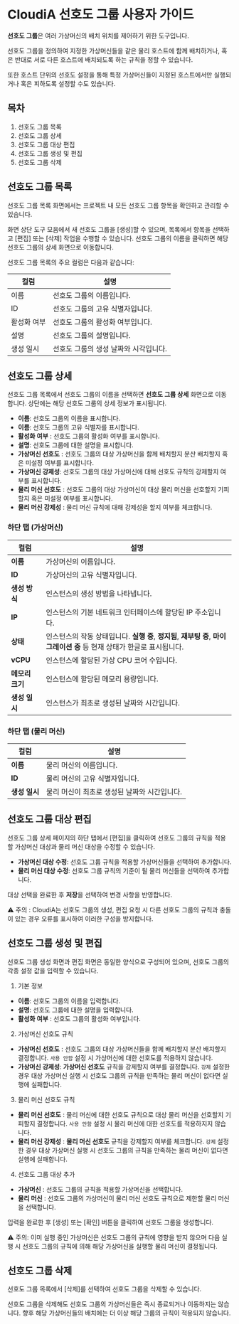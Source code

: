 # CloudiA 선호도 그룹 사용자 가이드

**선호도 그룹**은 여러 가상머신의 배치 위치를 제어하기 위한 도구입니다.

선호도 그룹을 정의하여 지정한 가상머신들을 같은 물리 호스트에 함께 배치하거나, 혹은 반대로 서로 다른 호스트에 배치되도록 하는 규칙을 정할 수 있습니다.

또한 호스트 단위의 선호도 설정을 통해 특정 가상머신들이 지정된 호스트에서만 실행되거나 혹은 피하도록 설정할 수도 있습니다.

## 목차

1. 선호도 그룹 목록
2. 선호도 그룹 상세
5. 선호도 그룹 대상 편집
3. 선호도 그룹 생성 및 편집
6. 선호도 그룹 삭제

## 선호도 그룹 목록

선호도 그룹 목록 화면에서는 프로젝트 내 모든 선호도 그룹 항목을 확인하고 관리할 수 있습니다.

화면 상단 도구 모음에서 새 선호도 그룹을 [생성]할 수 있으며, 목록에서 항목을 선택하고 [편집] 또는 [삭제] 작업을 수행할 수 있습니다. 선호도 그룹의 이름을 클릭하면 해당 선호도 그룹의 상세 화면으로 이동합니다.

선호도 그룹 목록의 주요 컬럼은 다음과 같습니다:

| **컬럼** | **설명** |
| --- | --- |
| 이름 | 선호도 그룹의 이름입니다. |
| ID | 선호도 그룹의 고유 식별자입니다. |
| 활성화 여부 | 선호도 그룹의 활성화 여부입니다. |
| 설명 | 선호도 그룹의 설명입니다. |
| 생성 일시 | 선호도 그룹의 생성 날짜와 시각입니다. |

## 선호도 그룹 상세

선호도 그룹 목록에서 선호도 그룹의 이름을 선택하면 **선호도 그룹 상세** 화면으로 이동합니다. 상단에는 해당 선호도 그룹의 상세 정보가 표시됩니다.

- **이름**: 선호도 그룹의 이름을 표시합니다.
- **이름**: 선호도 그룹의 고유 식별자를 표시합니다.
- **활성화 여부** : 선호도 그룹의 활성화 여부를 표시합니다.
- **설명**: 선호도 그룹에 대한 설명을 표시합니다.
- **가상머신 선호도** : 선호도 그룹의 대상 가상머신을 함께 배치할지 분산 배치할지 혹은 미설정 여부를 표시합니다.
- **가상머신 강제성**: 선호도 그룹의 대상 가상머신에 대해 선호도 규칙의 강제할지 여부를 표시합니다.
- **물리 머신 선호도** : 선호도 그룹의 대상 가상머신이 대상 물리 머신을 선호할지 기피할지 혹은 미설정 여부를 표시합니다.
- **물리 머신 강제성** : 물리 머신 규칙에 대해 강제성을 할지 여부를 체크합니다.

### 하단 탭 (가상머신)

| **컬럼** | **설명** |
| --- | --- |
| **이름** | 가상머신의 이름입니다. |
| **ID** | 가상머신의 고유 식별자입니다. |
| **생성 방식** | 인스턴스의 생성 방법을 나타냅니다.  |
| **IP** | 인스턴스의 기본 네트워크 인터페이스에 할당된 IP 주소입니다. |
| **상태** | 인스턴스의 작동 상태입니다. **실행 중**, **정지됨**, **재부팅 중**, **마이그레이션 중** 등 현재 상태가 한글로 표시됩니다.
| **vCPU** | 인스턴스에 할당된 가상 CPU 코어 수입니다. |
| **메모리 크기** | 인스턴스에 할당된 메모리 용량입니다. |
| **생성 일시** | 인스턴스가 최초로 생성된 날짜와 시간입니다. |

### 하단 탭 (물리 머신)

| **컬럼** | **설명** |
| --- | --- |
| **이름** | 물리 머신의 이름입니다. |
| **ID** | 물리 머신의 고유 식별자입니다. |
| **생성 일시** | 물리 머신이 최초로 생성된 날짜와 시간입니다. |

## 선호도 그룹 대상 편집

선호도 그룹 상세 페이지의 하단 탭에서 [편집]을 클릭하여 선호도 그룹의 규칙을 적용할 가상머신 대상과 물리 머신 대상을 수정할 수 있습니다.

- **가상머신 대상 수정**: 선호도 그룹 규칙을 적용할 가상머신들을 선택하여 추가합니다.
- **물리 머신 대상 수정**: 선호도 그룹 규칙의 기준이 될 물리 머신들을 선택하여 추가합니다.

대상 선택을 완료한 후 **저장**을 선택하여 변경 사항을 반영합니다.

⚠️ 주의 : CloudiA는 선호도 그룹의 생성, 편집 요청 시 다른 선호도 그룹의 규칙과 충돌이 있는 경우 오류를 표시하여 이러한 구성을 방지합니다.

## 선호도 그룹 생성 및 편집

선호도 그룹 생성 화면과 편집 화면은 동일한 양식으로 구성되어 있으며, 선호도 그룹의 각종 설정 값을 입력할 수 있습니다.

1. 기본 정보
- **이름**: 선호도 그룹의 이름을 입력합니다.
- **설명**: 선호도 그룹에 대한 설명을 입력합니다.
- **활성화 여부** : 선호도 그룹의 활성화 여부입니다.

2. 가상머신 선호도 규칙
- **가상머신 선호도** : 선호도 그룹의 대상 가상머신들을 함께 배치할지 분산 배치할지 결정합니다.  `사용 안함` 설정 시 가상머신에 대한 선호도를 적용하지 않습니다.
- **가상머신 강제성**: **가상머신 선호도** 규칙을 강제할지 여부를 결정합니다. `강제` 설정한 경우 대상 가상머신 실행 시 선호도 그룹의 규칙을 만족하는 물리 머신이 없다면 실행에 실패합니다.

3. 물리 머신 선호도 규칙
- **물리 머신 선호도** : 물리 머신에 대한 선호도 규칙으로 대상 물리 머신을 선호할지 기피할지 결정합니다. `사용 안함` 설정 시 물리 머신에 대한 선호도를 적용하지지 않습니다.
- **물리 머신 강제성** : **물리 머신 선호도** 규칙을 강제할지 여부를 체크합니다. `강제` 설정한 경우 대상 가상머신 실행 시 선호도 그룹의 규칙을 만족하는 물리 머신이 없다면 실행에 실패합니다.

4. 선호도 그룹 대상 추가
- **가상머신** : 선호도 그룹의 규칙을 적용할 가상머신을 선택합니다.
- **물리 머신** :  선호도 그룹의 가상머신이 물리 머신 선호도 규칙으로 제한할 물리 머신을 선택합니다.

입력을 완료한 후 [생성] 또는 [확인] 버튼을 클릭하여 선호도 그룹을 생성합니다.

⚠️ 주의: 이미 실행 중인 가상머신은 선호도 그룹의 규칙에 영향을 받지 않으며 다음 실행 시 선호도 그룹의 규칙에 의해 해당 가상머신을 실행할 물리 머신이 결정됩니다.

## 선호도 그룹 삭제

선호도 그룹 목록에서 [삭제]를 선택하여 선호도 그룹을 삭제할 수 있습니다.

선호도 그룹을 삭제해도 선호도 그룹의 가상머신들은 즉시 종료되거나 이동하지는 않습니다. 향후 해당 가상머신들의 배치에는 더 이상 해당 그룹의 규칙이 적용되지 않습니다.
